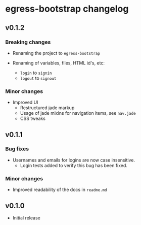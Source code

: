 # egress-bootstrap changelog

## v0.1.2

### Breaking changes

* Renaming the project to `egress-bootstrap`

* Renaming of variables, files, HTML id's, etc:
    * `login` to `signin`
    * `logout` to `signout`

### Minor changes
    
* Improved UI
    * Restructured jade markup
    * Usage of jade mixins for navigation items, see `nav.jade`
    * CSS tweaks

## v0.1.1

### Bug fixes

* Usernames and emails for logins are now case insensitive.
  * Login tests added to verify this bug has been fixed.

### Minor changes

* Improved readability of the docs in `readme.md`

## v0.1.0

* Initial release
